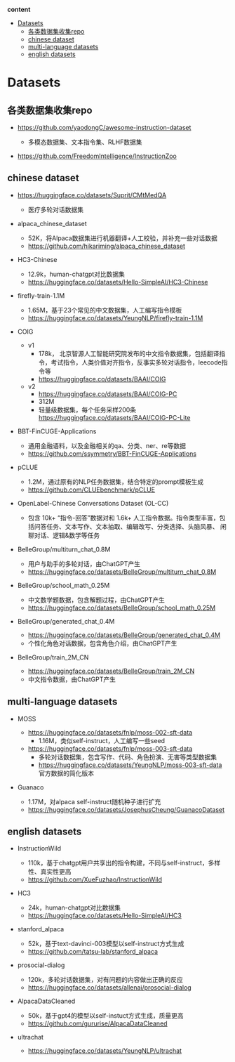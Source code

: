 **content**
<!-- TOC -->

- [Datasets](#datasets)
    - [各类数据集收集repo](#%E5%90%84%E7%B1%BB%E6%95%B0%E6%8D%AE%E9%9B%86%E6%94%B6%E9%9B%86repo)
    - [chinese dataset](#chinese-dataset)
    - [multi-language datasets](#multi-language-datasets)
    - [english datasets](#english-datasets)

<!-- /TOC -->

# Datasets

## 各类数据集收集repo
- https://github.com/yaodongC/awesome-instruction-dataset
  - 多模态数据集、文本指令集、RLHF数据集

- https://github.com/FreedomIntelligence/InstructionZoo


## chinese dataset

- https://huggingface.co/datasets/Suprit/CMtMedQA
  - 医疗多轮对话数据集

- alpaca_chinese_dataset
  - 52K，将Alpaca数据集进行机器翻译+人工校验，并补充一些对话数据
  - https://github.com/hikariming/alpaca_chinese_dataset

- HC3-Chinese
  - 12.9k，human-chatgpt对比数据集
  - https://huggingface.co/datasets/Hello-SimpleAI/HC3-Chinese

- firefly-train-1.1M
  - 1.65M，基于23个常见的中文数据集，人工编写指令模板
  - https://huggingface.co/datasets/YeungNLP/firefly-train-1.1M

- COIG
  - v1
    - 178k， 北京智源人工智能研究院发布的中文指令数据集，包括翻译指令，考试指令，人类价值对齐指令，反事实多轮对话指令，leecode指令等
    - https://huggingface.co/datasets/BAAI/COIG
  - v2
    - https://huggingface.co/datasets/BAAI/COIG-PC
    - 312M
    - 轻量级数据集，每个任务采样200条
      https://huggingface.co/datasets/BAAI/COIG-PC-Lite

- BBT-FinCUGE-Applications
  - 通用金融语料，以及金融相关的qa、分类、ner、re等数据
  - https://github.com/ssymmetry/BBT-FinCUGE-Applications

- pCLUE
  - 1.2M，通过原有的NLP任务数据集，结合特定的prompt模板生成
  - https://github.com/CLUEbenchmark/pCLUE

- OpenLabel-Chinese Conversations Dataset (OL-CC) 
  - 包含 10k+ “指令-回答”数据对和 1.6k+ 人工指令数据。指令类型丰富，包括问答任务、文本写作、文本抽取、编辑改写、分类选择、头脑风暴、 闲聊对话、逻辑&数学等任务

- BelleGroup/multiturn_chat_0.8M
  - 用户与助手的多轮对话，由ChatGPT产生
  - https://huggingface.co/datasets/BelleGroup/multiturn_chat_0.8M

- BelleGroup/school_math_0.25M
  - 中文数学题数据，包含解题过程，由ChatGPT产生
  - https://huggingface.co/datasets/BelleGroup/school_math_0.25M

- BelleGroup/generated_chat_0.4M
  - https://huggingface.co/datasets/BelleGroup/generated_chat_0.4M
  - 个性化角色对话数据，包含角色介绍，由ChatGPT产生

- BelleGroup/train_2M_CN
  - https://huggingface.co/datasets/BelleGroup/train_2M_CN
  - 中文指令数据，由ChatGPT产生


## multi-language datasets

- MOSS 
  - https://huggingface.co/datasets/fnlp/moss-002-sft-data
    - 1.16M，类似self-instruct，人工编写一些seed
  - https://huggingface.co/datasets/fnlp/moss-003-sft-data
    - 多轮对话数据集，包含写作、代码、角色扮演、无害等类型数据集
    - https://huggingface.co/datasets/YeungNLP/moss-003-sft-data  
      官方数据的简化版本

- Guanaco
  - 1.17M，对alpaca self-instruct随机种子进行扩充
  - https://huggingface.co/datasets/JosephusCheung/GuanacoDataset

## english datasets

- InstructionWild
  - 110k，基于chatgpt用户共享出的指令构建，不同与self-instruct，多样性、真实性更高
  - https://github.com/XueFuzhao/InstructionWild
  
- HC3
  - 24k，human-chatgpt对比数据集
  - https://huggingface.co/datasets/Hello-SimpleAI/HC3

- stanford_alpaca
  - 52k，基于text-davinci-003模型以self-instruct方式生成
  - https://github.com/tatsu-lab/stanford_alpaca

- prosocial-dialog
  - 120k，多轮对话数据集，对有问题的内容做出正确的反应
  - https://huggingface.co/datasets/allenai/prosocial-dialog

- AlpacaDataCleaned
  - 50k，基于gpt4的模型以self-instuct方式生成，质量更高
  - https://github.com/gururise/AlpacaDataCleaned

- ultrachat
  - https://huggingface.co/datasets/YeungNLP/ultrachat